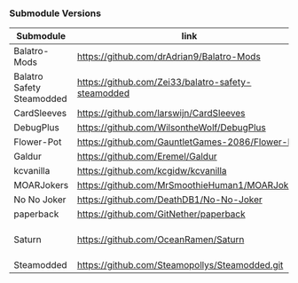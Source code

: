 ### Submodule Versions

| Submodule         | link                                                 | Version  |
|-------------------|------------------------------------------------------|----------|
| Balatro-Mods      | https://github.com/drAdrian9/Balatro-Mods             | -        |
| Balatro Safety Steamodded | https://github.com/Zei33/balatro-safety-steamodded | release |
| CardSleeves       | https://github.com/larswijn/CardSleeves               | v1.5.0   |
| DebugPlus         | https://github.com/WilsontheWolf/DebugPlus            | v1.2.0 |
| Flower-Pot        | https://github.com/GauntletGames-2086/Flower-Pot      | v0.7.2 |
| Galdur            | https://github.com/Eremel/Galdur                      | v1.2 |
| kcvanilla         | https://github.com/kcgidw/kcvanilla                   | 1.7.0 |
| MOARJokers        | https://github.com/MrSmoothieHuman1/MOARJokers        | 0.4.1 |
| No No Joker       | https://github.com/DeathDB1/No-No-Joker               | main |
| paperback         | https://github.com/GitNether/paperback                | v0.3.1 |
| Saturn            | https://github.com/OceanRamen/Saturn                  | alpha-0.2.1-A |
| Steamodded        | https://github.com/Steamopollys/Steamodded.git        | v1.0.1   |



